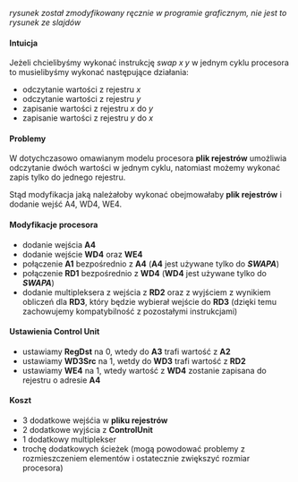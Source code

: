 *rysunek został zmodyfikowany ręcznie w programie graficznym, nie jest to rysunek ze slajdów*

#### Intuicja

Jeżeli chcielibyśmy wykonać instrukcję $swap \; x \; y$ w jednym cyklu procesora to musielibyśmy wykonać następujące działania:

- odczytanie wartości z rejestru $x$
- odczytanie wartości z rejestru $y$
- zapisanie wartości z rejestru $x$ do $y$
- zapisanie wartości z rejestru $y$ do $x$

#### Problemy

W dotychczasowo omawianym modelu procesora **plik rejestrów** umożliwia odczytanie dwóch wartości w jednym cyklu, natomiast możemy wykonać zapis tylko do jednego rejestru.

Stąd modyfikacja jaką należałoby wykonać obejmowałaby **plik rejestrów** i dodanie wejść A4, WD4, WE4.

#### Modyfikacje procesora

- dodanie wejścia **A4**
- dodanie wejście **WD4** oraz **WE4**
- połączenie **A1** bezpośrednio z **A4** (**A4** jest używane tylko do ***SWAPA***)
- połączenie **RD1** bezpośrednio z **WD4** (**WD4** jest używane tylko do ***SWAPA***)
- dodanie multipleksera z wejścia z **RD2** oraz z wyjściem z wynikiem obliczeń dla **RD3**, który będzie wybierał wejście do **RD3** (dzięki temu zachowujemy kompatybilność z pozostałymi instrukcjami)

#### Ustawienia Control Unit

- ustawiamy **RegDst** na $0$, wtedy do **A3** trafi wartość z **A2**
- ustawiamy **WD3Src** na $1$, wetdy do **WD3** trafi wartość z **RD2**
- ustawiamy **WE4** na $1$, wtedy wartość z **WD4** zostanie zapisana do rejestru o adresie **A4**

#### Koszt

- $3$ dodatkowe wejśćia w **pliku rejestrów**
- $2$ dodatkowe wyjścia z **ControlUnit**
- $1$ dodatkowy multiplekser
- trochę dodatkowych ścieżek (mogą powodować problemy z rozmieszczeniem elementów i ostatecznie zwiększyć rozmiar procesora)